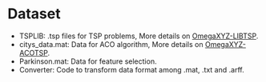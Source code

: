 # Dataset

- TSPLIB: .tsp files for TSP problems, More details on [OmegaXYZ-LIBTSP](https://www.omegaxyz.com/2018/12/03/tsplib-matlab/).
- citys_data.mat: Data for ACO algorithm, More details on [OmegaXYZ-ACOTSP](https://www.omegaxyz.com/2018/07/10/aco-tsp/).
- Parkinson.mat: Data for feature selection.
- Converter: Code to transform data format among .mat, .txt and .arff.

